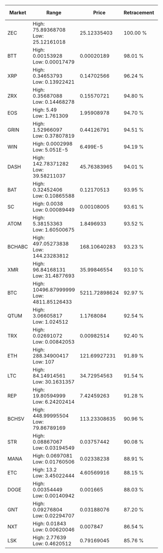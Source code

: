 | Market | Range | Price| Retracement | Doubles to 50% |
| --- | --- | --- | --- | --- |
| ZEC | High: 75.89368708<br />Low: 25.12161018 | 25.12335403 | 100.00 % | 2.01 |
| BTT | High: 0.00153928<br />Low: 0.00017479 | 0.00020189 | 98.01 % | 4.25 |
| XRP | High: 0.34653793<br />Low: 0.13922421 | 0.14702566 | 96.24 % | 1.65 |
| ZRX | High: 0.35687088<br />Low: 0.14468278 | 0.15570721 | 94.80 % | 1.61 |
| EOS | High: 5.49<br />Low: 1.761309 | 1.95908978 | 94.70 % | 1.85 |
| GRIN | High: 1.52966097<br />Low: 0.37807819 | 0.44126791 | 94.51 % | 2.16 |
| WIN | High: 0.0002998<br />Low: 5.051E-5 | 6.499E-5 | 94.19 % | 2.70 |
| DASH | High: 142.78371282<br />Low: 39.58211037 | 45.76383965 | 94.01 % | 1.99 |
| BAT | High: 0.32452406<br />Low: 0.10865588 | 0.12170513 | 93.95 % | 1.78 |
| SC | High: 0.0038<br />Low: 0.00089449 | 0.00108005 | 93.61 % | 2.17 |
| ATOM | High: 5.38153363<br />Low: 1.60500675 | 1.8496933 | 93.52 % | 1.89 |
| BCHABC | High: 497.05273838<br />Low: 144.23283812 | 168.10640283 | 93.23 % | 1.91 |
| XMR | High: 96.84168131<br />Low: 31.4877693 | 35.99846554 | 93.10 % | 1.78 |
| BTC | High: 10496.87999999<br />Low: 4811.85126433 | 5211.72898624 | 92.97 % | 1.47 |
| QTUM | High: 3.06605817<br />Low: 1.024512 | 1.1768084 | 92.54 % | 1.74 |
| TRX | High: 0.02691072<br />Low: 0.00842053 | 0.00982514 | 92.40 % | 1.80 |
| ETH | High: 288.34900417<br />Low: 107 | 121.69927231 | 91.89 % | 1.62 |
| LTC | High: 84.14914561<br />Low: 30.1631357 | 34.72954563 | 91.54 % | 1.65 |
| REP | High: 19.80594999<br />Low: 6.24202414 | 7.42459263 | 91.28 % | 1.75 |
| BCHSV | High: 448.99995504<br />Low: 79.86789169 | 113.23308635 | 90.96 % | 2.34 |
| STR | High: 0.08867067<br />Low: 0.03194549 | 0.03757442 | 90.08 % | 1.61 |
| MANA | High: 0.0697081<br />Low: 0.01760506 | 0.02338238 | 88.91 % | 1.87 |
| ETC | High: 13.2<br />Low: 3.45022444 | 4.60569916 | 88.15 % | 1.81 |
| DOGE | High: 0.00354449<br />Low: 0.00140942 | 0.001665 | 88.03 % | 1.49 |
| GNT | High: 0.09276804<br />Low: 0.02294707 | 0.03188076 | 87.20 % | 1.81 |
| NXT | High: 0.01843<br />Low: 0.00620046 | 0.007847 | 86.54 % | 1.57 |
| LSK | High: 2.77639<br />Low: 0.4620512 | 0.79169045 | 85.76 % | 2.05 |
